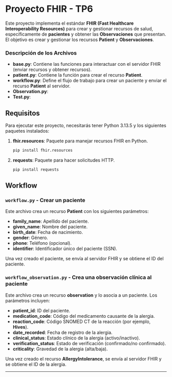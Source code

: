 # Proyecto FHIR - TP6

Este proyecto implementa el estándar **FHIR (Fast Healthcare Interoperability Resources)** para crear y gestionar recursos de salud, específicamente de **pacientes** y obtener las **Observaciones** que presentan. El objetivo es crear y gestionar los recursos **Patient** y **Observaciones**.

### Descripción de los Archivos

- **base.py**: Contiene las funciones para interactuar con el servidor FHIR (enviar recursos y obtener recursos).
- **patient.py**: Contiene la función para crear el recurso **Patient**.
- **workflow.py**: Define el flujo de trabajo para crear un paciente y enviar el recurso **Patient** al servidor.
- **Observation.py**: 
- **Test.py**:

## Requisitos

Para ejecutar este proyecto, necesitarás tener Python 3.13.5 y los siguientes paquetes instalados:

1. **fhir.resources**: Paquete para manejar recursos FHIR en Python.
    ```bash
    pip install fhir.resources
    ```

2. **requests**: Paquete para hacer solicitudes HTTP.
    ```bash
    pip install requests
    ```


## Workflow
### `workflow.py` - Crear un paciente

Este archivo crea un recurso **Patient** con los siguientes parámetros:

- **family_name**: Apellido del paciente.
- **given_name**: Nombre del paciente.
- **birth_date**: Fecha de nacimiento.
- **gender**: Género.
- **phone**: Teléfono (opcional).
- **identifier**: Identificador único del paciente (SSN).

Una vez creado el paciente, se envía al servidor FHIR y se obtiene el ID del paciente. 

### `workflow_observation.py` - Crea una observación clínica al paciente

Este archivo crea un recurso **observation** y lo asocia a un paciente. Los parámetros incluyen:

- **patient_id**: ID del paciente.
- **medication_code**: Código del medicamento causante de la alergia.
- **reaction_code**: Código SNOMED CT de la reacción (por ejemplo, **Hives**).
- **date_recorded**: Fecha de registro de la alergia.
- **clinical_status**: Estado clínico de la alergia (activo/inactivo).
- **verification_status**: Estado de verificación (confirmado/no confirmado).
- **criticality**: Gravedad de la alergia (alta/baja).

Una vez creado el recurso **AllergyIntolerance**, se envía al servidor FHIR y se obtiene el ID de la alergia.

---

